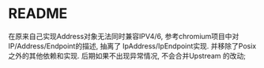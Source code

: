 # README


在原来自己实现Address对象无法同时兼容IPV4/6, 参考chromium项目中对IP/Address/Endpoint的描述, 抽离了
IpAddress/IpEndpoint实现. 并移除了Posix之外的其他依赖和实现. 后期如果不出现异常情况, 不会合并Upstream
的改动;

